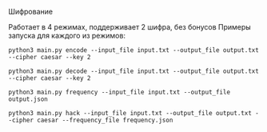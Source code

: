 Шифрование

Работает в 4 режимах, поддерживает 2 шифра, без бонусов
Примеры запуска для каждого из режимов:

`python3 main.py encode --input_file input.txt --output_file output.txt --cipher caesar --key 2`

`python3 main.py decode --input_file input.txt --output_file output.txt --cipher caesar --key 2`

`python3 main.py frequency --input_file input.txt --output_file output.json`

`python3 main.py hack --input_file input.txt --output_file output.txt --cipher caesar --frequency_file frequency.json`
